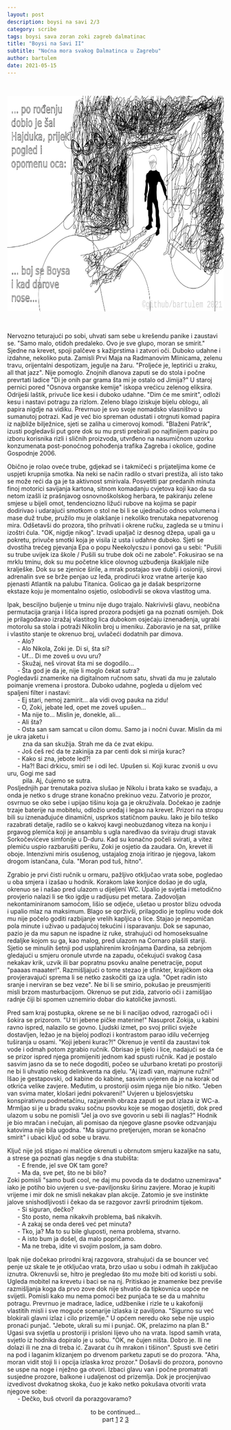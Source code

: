 ```yaml
---
layout: post
description: boysi na savi 2/3
category: scribe
tags: boysi sava zoran zoki zagreb dalmatinac
title: "Boysi na Savi II"
subtitle: "Noćna mora svakog Dalmatinca u Zagrebu"
author: bartulem
date: 2021-05-15
---
```

<br/>
<p class="text-center">
  <img class="img-custom" alt="bns2" src="/img/boysi-na-savi-2.png" height="500" width="700"/>
</p>
<br/>

Nervozno teturajući po sobi, uhvati sam sebe u krešendu panike i zaustavi se. "Samo malo, otiđoh predaleko. Ovo je sve glupo, moran se smirit." Sjedne na krevet, spoji palčeve s kažiprstima i zatvori oči. Duboko udahne i izdahne, nekoliko puta. Zamisli Prvi Maja na Radmanovim Mlinicama, zelenu travu, orijentalni despotizam, jegulje na žaru. "Proljeće je, leptirići u zraku, all that jazz". Nije pomoglo. Znojnih dlanova zaputi se do stola i počne prevrtati ladice "Di je onih par grama šta mi je ostalo od Jimija?" U staroj pernici pored "Osnova organske kemije" iskopa vrećicu zelenog eliksira. Odriješi laštik, privuče lice kesi i duboko udahne. "Dim će me smirit", odloži kesu i nastavi potragu za rizlom. Zeleno blago iziskuje bijelu oblogu, ali papira nigdje na vidiku. Prevrnuo je svo svoje nomadsko vlasništvo u sumanutoj potrazi. Kad je već bio spreman odustati i otrgnuti komad papira iz najbliže bilježnice, sjeti se zaliha u cimerovoj komodi. "Blaženi Patrik", izusti pogledavši put gore dok su mu prsti prebirali po najfinijem papiru po izboru korisnika rizli i sličnih proizvoda, utvrđeno na nasumičnom uzorku konzumenata post-ponoćnog pohođenja trafika Zagreba i okolice, godine Gospodnje 2006.

Obično je rolao oveće trube, gdjekad se i takmičeći s prijateljima kome će uspjeti krupnija smotka. Na neki se način radilo o stvari prestiža, ali isto tako se može reći da ga je ta aktivnost smirivala. Posvetiti par predanih minuta finoj motorici savijanja kartona, sitnom komadanju cvjetova koji kao da su netom izašli iz prašnjavog osnovnoškolskog herbara, te pakiranju zelene smjese u bijeli omot, tendenciozno ližući rubove na kojima se papir dodirivao i udarajući smotkom o stol ne bi li se ujednačio odnos volumena i mase duž trube, pružilo mu je olakšanje i nekoliko trenutaka nepatvorenog mira. Odšetavši do prozora, tiho prihvati i okrene ručku, zagleda se u tminu i izoštri čula. "OK, nigdje nikog". Izvadi upaljač iz desnog džepa, upali ga u pokretu, privuče smotki koja je visila iz usta i udahne duboko. Sjeti se dvostiha trećeg pjevanja Epa o popu Neekolycszu i ponovi ga u sebi: "Pušili su trube uvijek iza škole / Pušili su trube dok oči ne zabole". Fokusirao se na mrklu tminu, dok su mu početne klice olovnog uzbuđenja škakljale niže kralješke. Dok su se zjenice širile, a mrak postajao sve dublji i osioniji, sirovi adrenalin sve se brže penjao uz leđa, prodirući kroz vratne arterije kao pjenasti Atlantik na palubu Titanica. Golicao ga je dašak besprizorne ekstaze koju je momentalno osjetio, oslobodivši se okova vlastitog uma.

Ipak, besciljno buljenje u tminu nije dugo trajalo. Nakrivivši glavu, neobična permutacija granja i lišća ispred prozora podsjeti ga na poznati osmijeh. Dok je prilagođavao izražaj vlastitog lica dubokom osjećaju iznenađenja, ugrabi motorolu sa stola i potraži Nikolin broj u imeniku. Zaboravio je na sat, prilike i vlastito stanje te okrenuo broj, uvlačeći dodatnih par dimova. <br/>
&nbsp;&nbsp;&nbsp;&nbsp;&nbsp;&nbsp;- Alo? <br/>
&nbsp;&nbsp;&nbsp;&nbsp;&nbsp;&nbsp;- Alo Nikola, Zoki je. Di si, šta si? <br/>
&nbsp;&nbsp;&nbsp;&nbsp;&nbsp;&nbsp;- Uf... Di me zoveš u ovu uru? <br/>
&nbsp;&nbsp;&nbsp;&nbsp;&nbsp;&nbsp;- Skužaj, neš virovat šta mi se dogodilo... <br/>
&nbsp;&nbsp;&nbsp;&nbsp;&nbsp;&nbsp;- Šta god je da je, nije li moglo čekat sutra? <br/>
Pogledavši znamenke na digitalnom ručnom satu, shvati da mu je zalutalo poimanje vremena i prostora. Duboko udahne, pogleda u dijelom već spaljeni filter i nastavi: <br/>
&nbsp;&nbsp;&nbsp;&nbsp;&nbsp;&nbsp;- Ej stari, nemoj zamirit... ala vidi ovog pauka na zidu! <br/>
&nbsp;&nbsp;&nbsp;&nbsp;&nbsp;&nbsp;- O, Zoki, jebate led, opet me zoveš upušen... <br/>
&nbsp;&nbsp;&nbsp;&nbsp;&nbsp;&nbsp;- Ma nije to... Mislin je, donekle, ali... <br/>
&nbsp;&nbsp;&nbsp;&nbsp;&nbsp;&nbsp;- Ali šta? <br/>
&nbsp;&nbsp;&nbsp;&nbsp;&nbsp;&nbsp;- Osta san sam samcat u cilon domu. Samo ja i noćni čuvar. Mislin da mi je ukra jaketu i <br/>
&nbsp;&nbsp;&nbsp;&nbsp;&nbsp;&nbsp;&nbsp;&nbsp;&nbsp;zna da san skužija. Strah me da će zvat ekipu. <br/>
&nbsp;&nbsp;&nbsp;&nbsp;&nbsp;&nbsp;- Još ćeš reć da te zakinija za par centi dok si mirija kurac? <br/>
&nbsp;&nbsp;&nbsp;&nbsp;&nbsp;&nbsp;- Kako si zna, jebote led?! <br/>
&nbsp;&nbsp;&nbsp;&nbsp;&nbsp;&nbsp;- Ha?! Baci drkicu, smiri se i odi leć. Upušen si. Koji kurac zvoniš u ovu uru, Gogi me sad <br/>
&nbsp;&nbsp;&nbsp;&nbsp;&nbsp;&nbsp;&nbsp;&nbsp;&nbsp;pila. Aj, čujemo se sutra. <br/>
Posljednjih par trenutaka poziva slušao je Nikolu i brata kako se svađaju, a onda je netko s druge strane konačno prekinuo vezu. Zatvorio je prozor, osvrnuo se oko sebe i upijao tišinu koja ga je okruživala. Dočekao je zadnje trzaje baterije na mobitelu, odložio uređaj i legao na krevet. Prizori na stropu bili su iznenađujuće dinamični, usprkos statičnom pauku. Iako je bilo teško razabrati detalje, radilo se o kakvoj kavgi neobuzdanog viteza na konju i prgavog plemića koji je ansamblu s ugla naređivao da sviraju drugi stavak Sorkočevićeve simfonije u D-duru. Kad su konačno počeli svirati, a vitez plemiću uspio razbarušiti periku, Zoki je osjetio da zaudara. On, krevet ili oboje. Intenzivni miris osušenog, ustajalog znoja iritirao je njegova, lakom drogom istančana, čula. "Moran pod tuš, hitno".

Zgrabio je prvi čisti ručnik u ormaru, pažljivo otključao vrata sobe, pogledao u oba smjera i izašao u hodnik. Korakom lake konjice došao je do ugla, okrenuo se i našao pred ulazom u dijeljeni WC. Upalio je svjetla i metodično provjerio nalazi li se tko igdje u radijusu pet metara. Zadovoljan nekontaminiranom samoćom, lišio se odjeće, ušetao u prostor blizu odvoda i upalio mlaz na maksimum. Blago se oprživši, prilagodio je toplinu vode dok mu nije počelo goditi razbijanje vrelih kapljica o lice. Stajao je nepomičan pola minute i uživao u padajućoj tekućini i isparavanju. Dok se sapunao, pazio je da mu sapun ne ispadne iz ruke, strahujući od homoseksualne redaljke kojom su ga, kao malog, pred ulazom na Cornaro plašili stariji. Sjetio se minulih šetnji pod usplahirenim krošnjama Đardina, sa zebnjom gledajući u smjeru oronule utvrde na zapadu, očekujući svakog časa nekakav krik, uzvik ili bar popratnu psovku analne penetracije, poput "paaaas maaater!". Razmišljajući o tome stezao je sfinkter, krajičkom oka provjeravajući sprema li se netko zaskočiti ga iza ugla. "Opet radin isto sranje i nerviran se bez veze". Ne bi li se smirio, pokušao je preusmjeriti misli brzom masturbacijom. Okrenuo se put zida, zatvorio oči i zamišljao radnje čiji bi spomen uznemirio dobar dio katoličke javnosti.

Pred sam kraj postupka, okrene se ne bi li naciljao odvod, razrogači oči i šokira se prizorom. "U tri jebene pičke materine!" Nasuprot Zokija, u kabini ravno ispred, nalazilo se govno. Ljudski izmet, po svoj prilici svježe dostavljen, ležao je na bijeloj podlozi i kontrastom parao idilu večernjeg tuširanja u osami. "Koji jebeni kurac?!" Okrenuo je ventil da zaustavi tok vode i odmah potom zgrabio ručnik. Obrisao je tijelo i lice, nadajući se da će se prizor ispred njega promijeniti jednom kad spusti ručnik. Kad je postalo sasvim jasno da se to neće dogoditi, počeo se užurbano kretati po prostoriji ne bi li uhvatio nekog delinkventa na djelu. "Aj izađi van, majmune ružni!" Išao je gestapovski, od kabine do kabine, sasvim uvjeren da je na korak od otkrića velike zavjere. Međutim, u prostoriji osim njega nije bio nitko. "Jeben van svima mater, klošari jedni pokvareni!" Uvjeren u bjelosvjetsku konspirativnu podmetačinu, razjarenih obraza zaputi se put izlaza iz WC-a. Mrmljao si je u bradu svaku sočnu psovku koje se mogao dosjetiti, dok pred ulazom u sobu ne pomisli "Jel ja ovo sve govorin u sebi ili naglas?" Hodnik je bio mračan i nečujan, ali pomisao da njegove glasne psovke odzvanjaju katovima nije bila ugodna. "Ma sigurno pretjerujen, moran se konačno smirit" i ubaci ključ od sobe u bravu.

Ključ nije još stigao ni malčice okrenuti u obrnutom smjeru kazaljke na satu, a strese ga poznati glas negdje s dna stubišta: <br/>
&nbsp;&nbsp;&nbsp;&nbsp;&nbsp;&nbsp;- E frende, jel sve OK tam gore? <br/>
&nbsp;&nbsp;&nbsp;&nbsp;&nbsp;&nbsp;- Ma da, sve pet, što ne bi bilo? <br/>
Zoki pomisli "samo budi cool, ne daj mu povoda da te dodatno uznemirava" iako je potiho bio uvjeren u sve-paviljonsku širinu zavjere. Morao je kupiti vrijeme i mir dok ne smisli nekakav plan akcije. Zatomio je sve instinkte jalove snishodljivosti i čekao da se razgovor završi prirodnim tijekom. <br/>
&nbsp;&nbsp;&nbsp;&nbsp;&nbsp;&nbsp;- Si siguran, dečko? <br/>
&nbsp;&nbsp;&nbsp;&nbsp;&nbsp;&nbsp;- Sto posto, nema nikakvih problema, baš nikakvih. <br/>
&nbsp;&nbsp;&nbsp;&nbsp;&nbsp;&nbsp;- A zakaj se onda dereš već pet minuta? <br/>
&nbsp;&nbsp;&nbsp;&nbsp;&nbsp;&nbsp;- Tko, ja? Ma to su bile gluposti, nema problema, stvarno. <br/>
&nbsp;&nbsp;&nbsp;&nbsp;&nbsp;&nbsp;- A isto bum ja došel, da malo popričamo. <br/>
&nbsp;&nbsp;&nbsp;&nbsp;&nbsp;&nbsp;- Ma ne treba, idite vi svojim poslom, ja sam dobro. <br/>

Ipak nije dočekao prirodni kraj razgovora, strahujući da se bouncer već penje uz skale te je otključao vrata, brzo ušao u sobu i odmah ih zaključao iznutra. Okrenuvši se, hitro je pregledao što mu može biti od koristi u sobi. Ugleda mobitel na krevetu i baci se na nj. Pritiskao je znamenke bez previše razmišljanja koga da prvo zove dok nije shvatio da tipkovnica uopće ne svijetli. Pomisli kako mu nema pomoći bez punjača te se da u mahnitu potragu. Prevrnuo je madrace, ladice, udžbenike i rizle te u kakofoniji vlastitih misli i sve moguće scenarije izlaska iz paviljona. "Sigurno su već blokirali glavni izlaz i cilo prizemlje." U općem neredu oko sebe nije uspio pronaći punjač. "Jebote, ukrali su mi i punjač. OK, prelazimo na plan B." Ugasi sva svjetla u prostoriji i prisloni lijevo uho na vrata. Ispod samih vrata, svjetlo iz hodnika dopiralo je u sobu. "OK, ne čujen ništa. Dobro je. Ili ne dolazi ili ne zna di treba ić. Zavarat ću ih mrakon i tišinon". Spusti sve četiri na pod i laganim klizanjem po drvenom parketu zaputi se do prozora. "Aha, moran vidit stoji li i opcija izlaska kroz prozor." Došavši do prozora, ponovno se uspe na noge i nježno ga otvori. Izbaci glavu van i počne promatrati susjedne prozore, balkone i udaljenost od prizemlja. Dok je procjenjivao izvedivost dvokatnog skoka, čuo je kako netko pokušava otvoriti vrata njegove sobe: <br/>
&nbsp;&nbsp;&nbsp;&nbsp;&nbsp;&nbsp;- Dečko, buš otvoril da porazgovaramo?

<center>to be continued...</center>
<center>part <a href="https://bartulem.github.io/scribe/2021/05/09/bartulem-boysi-na-savi/">1</a> 2  <a href="https://bartulem.github.io/scribe/2021/05/22/bartulem-boysi-na-savi-3/">3</a></center>

